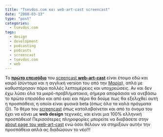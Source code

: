 ```yaml
---
title: "Tsevdos.com και web-art-cast screencast"
date: "2008-03-13"
type: "post"
categories:
  - tsevdos.com
tags:
  - design
  - development
  - podcasting
  - podcasts
  - screencast
  - tsevdos.com
  - web
---
```


To [**πρώτο επεισόδιο**](http://www.webartcast.com/2008/03/12/episode-1-pseudoclasses-and-pffspring-demonstration/ "web-art-cast episode 1") του [sceencast **web-art-cast**](http://www.webartcast.com/ "web-art-cast screencast") είναι έτοιμο εδώ και καιρό (σύντομα και η αγγλική version του από την [Μαρία](http://www.acidsmile.co.uk/ "acidsmile blog")), απλά με καθυστέρησαν πάρα πολλές λεπτομέρειες και υποχρεώσεις. Αν και δεν έχω λύσει όλα τα μικρό-προβλήματακια, σήμερα αποφάσισα να ανεβάσω το πρώτο επεισόδιο και από εκεί και πέρα θα δούμε πως θα εξελιχθεί αυτή η προσπάθεια, η οποία είναι φυσικά beta (όπως όλα τα καλά πράγματα 😉). Το θέμα του [screencast](http://www.webartcast.com/ "web-art-cast screencast") όπως καταλαβαίνεται και από το όνομα του έχει να κάνει με **web design** τεχνικές, και είναι μια 100% ελληνική προσπάθεια! Περισσότερες πληροφορίες μπορείτε να διαβάσετε στην [about page του web-art-cast](http://www.webartcast.com/about/ "About web-art-cast") ενώ όσοι θέλουν να στηρίξουν αυτήν την προσπάθεια απλά ας διαδώσουν το νέο!!!
